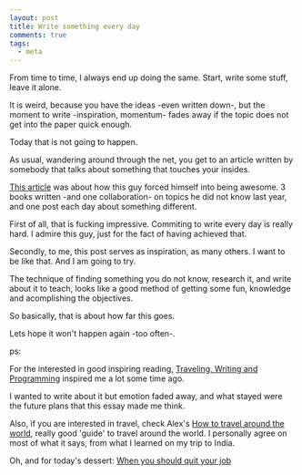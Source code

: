 ```yaml
---
layout: post
title: Write something every day
comments: true
tags:
  - meta
---
```


From time to time, I always end up doing the same. Start, write some stuff,
leave it alone.

It is weird, because you have the ideas -even written down-, but the moment to
write -inspiration, momentum- fades away if the topic does not get into the
paper quick enough.

Today that is not going to happen.

As usual, wandering around through the net, you get to an article written by
somebody that talks about something that touches your insides.

[This article][article] was about how this guy forced himself into being
awesome. 3 books written -and one collaboration- on topics he did not know last
year, and one post each day about something different.

First of all, that is fucking impressive. Commiting to write every day is
really hard. I admire this guy, just for the fact of having achieved that.

Secondly, to me, this post serves as inspiration, as many others. I want to be
like that. And I am going to try.

The technique of finding something you do not know, research it, and write
about it to teach, looks like a good method of getting some fun, knowledge and
acomplishing the objectives.

So basically, that is about how far this goes.

Lets hope it won't happen again -too often-.

ps:

For the interested in good inspiring reading, 
[Traveling, Writing and Programming][mccaw1] inspired me a lot some time ago.

I wanted to write about it but emotion faded away, and what stayed were the
future plans that this essay made me think.

Also, if you are interested in travel, check Alex's 
[How to travel around the world][mccaw2], really good 'guide' to travel
around the world. I personally agree on most of what it says, from what
I learned on my trip to India.

Oh, and for today's dessert: [When you should quit your job][mccaw3]



[article]: http://japhr.blogspot.com.es/2012/04/366-or-how-i-tricked-myself-into-being.html
[mccaw1]: http://alexmaccaw.com/posts/traveling_writing_programming
[mccaw2]: http://alexmaccaw.com/posts/how_to_travel_around_the_world
[mccaw3]: http://blog.alexmaccaw.com/when-you-should-quit-your-job
